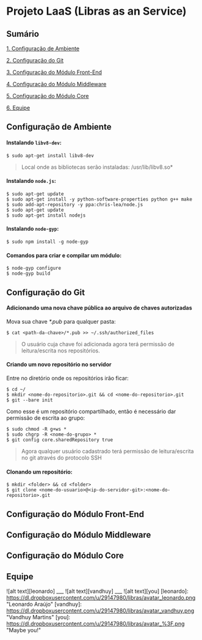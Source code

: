 # Projeto LaaS (Libras as an Service)

## Sumário

[1. Configuração de Ambiente](#configuração-de-ambiente)

[2. Configuração do Git](#configuração-do-git)

[3. Configuração do Módulo Front-End](#configuração-do-módulo-front-end)

[4. Configuração do Módulo Middleware](#configuração-do-módulo-middleware)

[5. Configuração do Módulo Core](#configuração-do-módulo-core)

[6. Equipe](#equipe)

## Configuração de Ambiente

#### Instalando `libv8-dev`:

	$ sudo apt-get install libv8-dev

> Local onde as bibliotecas serão instaladas: /usr/lib/libv8.so*

####  Instalando `node.js`:

	$ sudo apt-get update
	$ sudo apt-get install -y python-software-properties python g++ make
	$ sudo add-apt-repository -y ppa:chris-lea/node.js
	$ sudo apt-get update
	$ sudo apt-get install nodejs

####  Instalando `node-gyp`:

	$ sudo npm install -g node-gyp

#### Comandos para criar e compilar um módulo:

	$ node-gyp configure
	$ node-gyp build

## Configuração do Git

#### Adicionando uma nova chave pública ao arquivo de chaves autorizadas

Mova sua chave _*.pub_ para qualquer pasta:

	$ cat <path-da-chave>/*.pub >> ~/.ssh/authorized_files

> O usuário cuja chave foi adicionada agora terá permissão de leitura/escrita nos repositórios.

#### Criando um novo repositório no servidor

Entre no diretório onde os repositórios irão ficar:

	$ cd ~/
	$ mkdir <nome-do-repositorio>.git && cd <nome-do-repositorio>.git
	$ git --bare init

Como esse é um repositório compartilhado, então é necessário dar permissão de escrita ao grupo:

	$ sudo chmod -R g+ws *
	$ sudo chgrp -R <nome-do-grupo> *
	$ git config core.sharedRepository true

> Agora qualquer usuário cadastrado terá permissão de leitura/escrita no git através do protocolo SSH

#### Clonando um repositório:

	$ mkdir <folder> && cd <folder>
	$ git clone <nome-do-usuario>@<ip-do-servidor-git>:<nome-do-repositorio>.git

## Configuração do Módulo Front-End

## Configuração do Módulo Middleware

## Configuração do Módulo Core

## Equipe

![alt text][leonardo] ___ ![alt text][vandhuy] ___ ![alt text][you]
[leonardo]: https://dl.dropboxusercontent.com/u/29147980/libras/avatar_leonardo.png "Leonardo Araújo"
[vandhuy]: https://dl.dropboxusercontent.com/u/29147980/libras/avatar_vandhuy.png "Vandhuy Martins"
[you]: https://dl.dropboxusercontent.com/u/29147980/libras/avatar_%3F.png "Maybe you!"